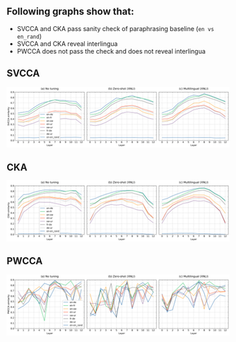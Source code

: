## Following graphs show that:
  * SVCCA and CKA pass sanity check of paraphrasing baseline (```en vs en_rand```)
  * SVCCA and CKA reveal interlingua 
  * PWCCA does not pass the check and does not reveal interlingua
  
 ## SVCCA
![desc](abstraction_pattern_tuned_xnli_langs_svcca-1.png)
 
 ## CKA
![desc](abstraction_pattern_tuned_xnli_langs_cka-1.png)
 
 ## PWCCA
![desc](abstraction_pattern_tuned_xnli_langs_pwcca-1.png)
 
